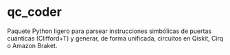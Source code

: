 # qc_coder
Paquete Python ligero para parsear instrucciones simbólicas de puertas cuánticas (Clifford+T) y generar, de forma unificada, circuitos en Qiskit, Cirq o Amazon Braket.
